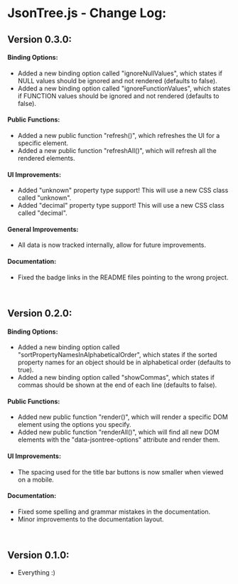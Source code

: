 # JsonTree.js - Change Log:

## Version 0.3.0:

#### **Binding Options:**
- Added a new binding option called "ignoreNullValues", which states if NULL values should be ignored and not rendered (defaults to false).
- Added a new binding option called "ignoreFunctionValues", which states if FUNCTION values should be ignored and not rendered (defaults to false).

#### **Public Functions:**
- Added a new public function "refresh()", which refreshes the UI for a specific element.
- Added a new public function "refreshAll()", which will refresh all the rendered elements.

#### **UI Improvements:**
- Added "unknown" property type support! This will use a new CSS class called "unknown".
- Added "decimal" property type support! This will use a new CSS class called "decimal".

#### **General Improvements:**
- All data is now tracked internally, allow for future improvements.

#### **Documentation:**
- Fixed the badge links in the README files pointing to the wrong project.

<br>


## Version 0.2.0:

#### **Binding Options:**
- Added a new binding option called "sortPropertyNamesInAlphabeticalOrder", which states if the sorted property names for an object should be in alphabetical order (defaults to true).
- Added a new binding option called "showCommas", which states if commas should be shown at the end of each line (defaults to false).

#### **Public Functions:**
- Added new public function "render()", which will render a specific DOM element using the options you specify.
- Added new public function "renderAll()", which will find all new DOM elements with the "data-jsontree-options" attribute and render them.

#### **UI Improvements:**
- The spacing used for the title bar buttons is now smaller when viewed on a mobile.

#### **Documentation:**
- Fixed some spelling and grammar mistakes in the documentation.
- Minor improvements to the documentation layout.

<br>


## Version 0.1.0:
- Everything :)